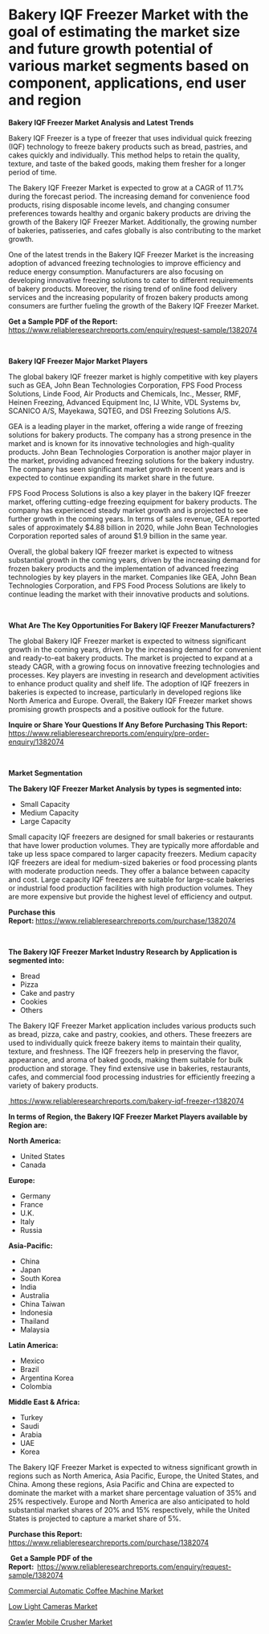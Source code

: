 <p><h1>Bakery IQF Freezer Market with the goal of estimating the market size and future growth potential of various market segments based on component, applications, end user and region</h1></p><p><strong>Bakery IQF Freezer Market Analysis and Latest Trends</strong></p>
<p><p>Bakery IQF Freezer is a type of freezer that uses individual quick freezing (IQF) technology to freeze bakery products such as bread, pastries, and cakes quickly and individually. This method helps to retain the quality, texture, and taste of the baked goods, making them fresher for a longer period of time.</p><p>The Bakery IQF Freezer Market is expected to grow at a CAGR of 11.7% during the forecast period. The increasing demand for convenience food products, rising disposable income levels, and changing consumer preferences towards healthy and organic bakery products are driving the growth of the Bakery IQF Freezer Market. Additionally, the growing number of bakeries, patisseries, and cafes globally is also contributing to the market growth.</p><p>One of the latest trends in the Bakery IQF Freezer Market is the increasing adoption of advanced freezing technologies to improve efficiency and reduce energy consumption. Manufacturers are also focusing on developing innovative freezing solutions to cater to different requirements of bakery products. Moreover, the rising trend of online food delivery services and the increasing popularity of frozen bakery products among consumers are further fueling the growth of the Bakery IQF Freezer Market.</p></p>
<p><strong>Get a Sample PDF of the Report:&nbsp;</strong> <a href="https://www.reliableresearchreports.com/enquiry/request-sample/1382074">https://www.reliableresearchreports.com/enquiry/request-sample/1382074</a></p>
<p>&nbsp;</p>
<p><strong>Bakery IQF Freezer Major Market Players</strong></p>
<p><p>The global bakery IQF freezer market is highly competitive with key players such as GEA, John Bean Technologies Corporation, FPS Food Process Solutions, Linde Food, Air Products and Chemicals, Inc., Messer, RMF, Heinen Freezing, Advanced Equipment Inc, IJ White, VDL Systems bv, SCANICO A/S, Mayekawa, SQTEG, and DSI Freezing Solutions A/S.</p><p>GEA is a leading player in the market, offering a wide range of freezing solutions for bakery products. The company has a strong presence in the market and is known for its innovative technologies and high-quality products. John Bean Technologies Corporation is another major player in the market, providing advanced freezing solutions for the bakery industry. The company has seen significant market growth in recent years and is expected to continue expanding its market share in the future.</p><p>FPS Food Process Solutions is also a key player in the bakery IQF freezer market, offering cutting-edge freezing equipment for bakery products. The company has experienced steady market growth and is projected to see further growth in the coming years. In terms of sales revenue, GEA reported sales of approximately $4.88 billion in 2020, while John Bean Technologies Corporation reported sales of around $1.9 billion in the same year.</p><p>Overall, the global bakery IQF freezer market is expected to witness substantial growth in the coming years, driven by the increasing demand for frozen bakery products and the implementation of advanced freezing technologies by key players in the market. Companies like GEA, John Bean Technologies Corporation, and FPS Food Process Solutions are likely to continue leading the market with their innovative products and solutions.</p></p>
<p>&nbsp;</p>
<p><strong>What Are The Key Opportunities For Bakery IQF Freezer Manufacturers?</strong></p>
<p><p>The global Bakery IQF Freezer market is expected to witness significant growth in the coming years, driven by the increasing demand for convenient and ready-to-eat bakery products. The market is projected to expand at a steady CAGR, with a growing focus on innovative freezing technologies and processes. Key players are investing in research and development activities to enhance product quality and shelf life. The adoption of IQF freezers in bakeries is expected to increase, particularly in developed regions like North America and Europe. Overall, the Bakery IQF Freezer market shows promising growth prospects and a positive outlook for the future.</p></p>
<p><strong>Inquire or Share Your Questions If Any Before Purchasing This Report:</strong> <a href="https://www.reliableresearchreports.com/enquiry/pre-order-enquiry/1382074">https://www.reliableresearchreports.com/enquiry/pre-order-enquiry/1382074</a></p>
<p>&nbsp;</p>
<p><strong>Market Segmentation</strong></p>
<p><strong>The Bakery IQF Freezer Market Analysis by types is segmented into:</strong></p>
<p><ul><li>Small Capacity</li><li>Medium Capacity</li><li>Large Capacity</li></ul></p>
<p><p>Small capacity IQF freezers are designed for small bakeries or restaurants that have lower production volumes. They are typically more affordable and take up less space compared to larger capacity freezers. Medium capacity IQF freezers are ideal for medium-sized bakeries or food processing plants with moderate production needs. They offer a balance between capacity and cost. Large capacity IQF freezers are suitable for large-scale bakeries or industrial food production facilities with high production volumes. They are more expensive but provide the highest level of efficiency and output.</p></p>
<p><strong>Purchase this Report:&nbsp;</strong><a href="https://www.reliableresearchreports.com/purchase/1382074">https://www.reliableresearchreports.com/purchase/1382074</a></p>
<p>&nbsp;</p>
<p><strong>The Bakery IQF Freezer Market Industry Research by Application is segmented into:</strong></p>
<p><ul><li>Bread</li><li>Pizza</li><li>Cake and pastry</li><li>Cookies</li><li>Others</li></ul></p>
<p><p>The Bakery IQF Freezer Market application includes various products such as bread, pizza, cake and pastry, cookies, and others. These freezers are used to individually quick freeze bakery items to maintain their quality, texture, and freshness. The IQF freezers help in preserving the flavor, appearance, and aroma of baked goods, making them suitable for bulk production and storage. They find extensive use in bakeries, restaurants, cafes, and commercial food processing industries for efficiently freezing a variety of bakery products.</p></p>
<p><a href="https://www.reliableresearchreports.com/bakery-iqf-freezer-r1382074">&nbsp;https://www.reliableresearchreports.com/bakery-iqf-freezer-r1382074</a></p>
<p><strong>In terms of Region, the Bakery IQF Freezer Market Players available by Region are:</strong></p>
<p>
    <p> <strong> North America: </strong>
        <ul>
            <li>United States</li>
            <li>Canada</li>
        </ul>
        </p> 
    <p> <strong> Europe: </strong>
        <ul>
            <li>Germany</li>
            <li>France</li>
            <li>U.K.</li>
            <li>Italy</li>
            <li>Russia</li>
        </ul>
        </p> 
    <p> <strong> Asia-Pacific: </strong>
        <ul>
            <li>China</li>
            <li>Japan</li>
            <li>South Korea</li>
            <li>India</li>
            <li>Australia</li>
            <li>China Taiwan</li>
            <li>Indonesia</li>
            <li>Thailand</li>
            <li>Malaysia</li>
        </ul>
        </p> 
    <p> <strong> Latin America: </strong>
        <ul>
            <li>Mexico</li>
            <li>Brazil</li>
            <li>Argentina Korea</li>
            <li>Colombia</li>
        </ul>
        </p> 
    <p> <strong> Middle East & Africa: </strong>
        <ul>
            <li>Turkey</li>
            <li>Saudi</li>
            <li>Arabia</li>
            <li>UAE</li>
            <li>Korea</li>
        </ul>
    </p>
    </p>
<p><p>The Bakery IQF Freezer Market is expected to witness significant growth in regions such as North America, Asia Pacific, Europe, the United States, and China. Among these regions, Asia Pacific and China are expected to dominate the market with a market share percentage valuation of 35% and 25% respectively. Europe and North America are also anticipated to hold substantial market shares of 20% and 15% respectively, while the United States is projected to capture a market share of 5%.</p></p>
<p><strong>Purchase this Report: </strong><a href="https://www.reliableresearchreports.com/purchase/1382074">https://www.reliableresearchreports.com/purchase/1382074</a></p>
<p>&nbsp;<strong>Get a Sample PDF of the Report:&nbsp;&nbsp;</strong><a href="https://www.reliableresearchreports.com/enquiry/request-sample/1382074">https://www.reliableresearchreports.com/enquiry/request-sample/1382074</a></p>
<p><strong></strong></p>
<p><p><a href="https://www.linkedin.com/pulse/commercial-automatic-coffee-machine-market-analysis-its-xtukf?trackingId=cRuy5ojf9PcK6Mu63Mj82g%3D%3D">Commercial Automatic Coffee Machine Market</a></p><p><a href="https://www.linkedin.com/pulse/low-light-cameras-market-outlook-industry-overview-forecast-abbve?trackingId=ye2a6APm5dwBzl8QO2LCIQ%3D%3D">Low Light Cameras Market</a></p><p><a href="https://www.linkedin.com/pulse/crawler-mobile-crusher-market-comprehensive-assessment-type-qnwef?trackingId=qf%2FNBI8byFHM7EfzFtnfig%3D%3D">Crawler Mobile Crusher Market</a></p></p>